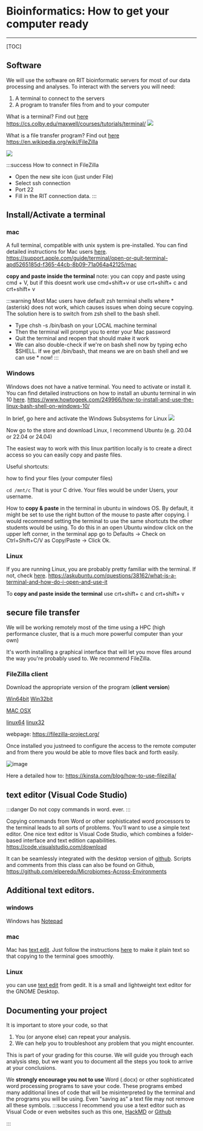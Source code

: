 
# Bioinformatics: How to get your computer ready
 
 ---
[TOC]


## Software
We will use the software on RIT bioinformatic servers for most of our data processing and analyses.  To interact with the servers you will need:
1. A terminal to connect to the servers
2. A program to transfer files from and to your computer

What is a terminal? Find out [here](https://cs.colby.edu/maxwell/courses/tutorials/terminal/)
https://cs.colby.edu/maxwell/courses/tutorials/terminal/
![](https://i.imgur.com/drx87Fy.png)


What is a file transfer program? Find out [here](https://en.wikipedia.org/wiki/FileZilla) 
https://en.wikipedia.org/wiki/FileZilla

![](https://i.imgur.com/IreN1qr.png)

:::success
How to connect in FileZilla

* Open the new site icon (just under File)
* Select ssh connection
* Port 22
* Fill in the RIT connection data. 
:::

## Install/Activate a terminal
### mac

A full terminal, compatible with unix system is pre-installed. 
You can find detailed instructions for Mac users [here](https://support.apple.com/guide/terminal/open-or-quit-terminal-apd5265185d-f365-44cb-8b09-71a064a42125/mac). 
https://support.apple.com/guide/terminal/open-or-quit-terminal-apd5265185d-f365-44cb-8b09-71a064a42125/mac

**copy and paste inside the terminal**
note: you can copy and paste using cmd + V, but if this doesnt work use cmd+shift+v or use crt+shift+ c and crt+shift+ v

:::warning
Most Mac users have default zsh terminal shells where * (asterisk) does not work, which causes issues when doing secure copying. The solution here is to switch from zsh shell to the bash shell.

* Type chsh -s /bin/bash on your LOCAL machine terminal
* Then the terminal will prompt you to enter your Mac password
* Quit the terminal and reopen that should make it work
* We can also double-check if we're on bash shell now by typing echo $SHELL. If we get /bin/bash​, that means we are on bash shell and we can use * now!
:::

### Windows

Windows does not have a native terminal. You need to activate or install it. You can find detailed instructions on how to install an ubuntu terminal in win 10 [here](https://www.howtogeek.com/249966/how-to-install-and-use-the-linux-bash-shell-on-windows-10/).
https://www.howtogeek.com/249966/how-to-install-and-use-the-linux-bash-shell-on-windows-10/

In brief, go here and activate the Windows Subsystems for Linux
![](https://i.imgur.com/oiB3Dq1.png)

Now go to the store and download Linux, I recommend Ubuntu (e.g. 20.04 or 22.04 or 24.04)

The easiest way to work with this linux partition locally is to create a direct access so you can easily copy and paste files. 

Useful shortcuts:

how to find your files (your computer files)

`cd /mnt/c`
That is your C drive. Your files would be under Users, your username. 

How to **copy & paste** in the terminal in ubuntu in windows OS. 
By default, it might be set to use the right button of the mouse to paste after copying. I would recommend setting the terminal to use the same shortcuts the other students would be using.
To do this in an open Ubuntu window click on the upper left corner,  in the terminal app go to Defaults -> Check on Ctrl+Shift+C/V as Copy/Paste -> Click Ok. 


### Linux
If you are running Linux, you are probably pretty familiar with the terminal. If not, check [here](https://askubuntu.com/questions/38162/what-is-a-terminal-and-how-do-i-open-and-use-it).
https://askubuntu.com/questions/38162/what-is-a-terminal-and-how-do-i-open-and-use-it

To **copy and paste inside the terminal** use crt+shift+ c and crt+shift+ v

## secure file transfer 

We will be working remotely most of the time using a HPC (high performance cluster, that is a much more powerful computer than your own)

It's worth installing a graphical interface that will let you move files around the way you're probably used to.  We recommend FileZilla. 

### FileZilla client
Download the appropriate version of the program (**client version**) 

[Win64bit](https://filezilla-project.org/download.php?platform=win64)
[Win32bit](https://filezilla-project.org/download.php?platform=win32)

[MAC OSX](https://filezilla-project.org/download.php?platform=osx)

[linux64](https://filezilla-project.org/download.php?platform=linux64)
[linux32](https://filezilla-project.org/download.php?platform=linux32)

webpage: https://filezilla-project.org/

Once installed you justneed to configure the access to the remote computer and from there you would be able to move files back and forth easily. 

![image](https://hackmd.io/_uploads/rk-ss0BSke.png)

Here a detailed how to: https://kinsta.com/blog/how-to-use-filezilla/ 

## text editor (Visual Code Studio)
:::danger
Do not copy commands in word. ever. 
:::

Copying commands from Word or other sophisticated word processors to the terminal leads to all sorts of problems.  You'll want to use a simple text editor.
One nice text editor is Visual Code Studio, which combines a folder-based interface and text edition capabilities. 
https://code.visualstudio.com/download


It can be seamlessly integrated with the desktop version of [github](https://desktop.github.com/). Scripts and comments from this class can also be found on Github, https://github.com/elperedo/Microbiomes-Across-Environments


## Additional text editors.

### windows 
Windows has [Notepad](https://en.wikipedia.org/wiki/Microsoft_Notepad) 

### mac 
Mac has [text edit](https://support.apple.com/guide/textedit/welcome/mac). Just follow the instructions [here](https://www.techjunkie.com/textedit-plain-text-mode/#:~:text=TextEdit%20opens%20a%20new%20document,in%20the%20TextEdit%20menu%20bar.) to make it plain text so that copying to the terminal goes smoothly.

### Linux
you can use [text edit](www.gedit.org) from gedit. It is a small and lightweight text editor for the GNOME Desktop.


## Documenting your project

It is important to store your code, so that
1. You (or anyone else) can repeat your analysis. 
2. We can help you to troubleshoot any problem that you might encounter.

This is part of your grading for this course. We will guide you through each analysis step, but we want you to document all the steps you took to arrive at your conclusions. 

We **strongly encourage you not to use** Word (.docx) or other sophisticated word processing programs to save your code. These programs embed many additional lines of code that will be misinterpreted by the terminal and the programs you will be using. Even "saving as" a text file may not remove all these symbols.
:::success
I recommend you use a text editor such as Visual Code or even websites such as this one, [HackMD](https://hackmd.io/) or [Github](https://github.com/)

:::






